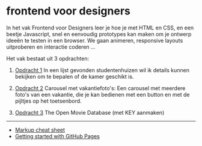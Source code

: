 # frontend voor designers

In het vak Frontend voor Designers leer je hoe je met HTML en CSS, en een beetje Javascript, snel en eenvoudig prototypes kan maken om je ontwerp ideeën te testen in een browser. We gaan animeren, responsive layouts uitproberen en interactie coderen ...


Het vak bestaat uit 3 opdrachten:

1. [Opdracht 1](https://irispunt.github.io/frontendvoordesigners/opdracht1/v1/index.html)
    In een lijst gevonden studentenhuizen wil ik details kunnen bekijken om te bepalen of de kamer geschikt is.
   
2. [Opdracht 2](https://irispunt.github.io/frontendvoordesigners/opdracht2/index.html)
Carousel met vakantiefoto's: Een carousel met meerdere foto's van een vakantie, die je kan bedienen met een button en met de pijltjes op het toetsenbord.
3. [Opdracht 3](https://irispunt.github.io/frontendvoordesigners/opdracht3/v3/index.html)
The Open Movie Database (met KEY aanmaken)


---
- [Markup cheat sheet](https://github.com/adam-p/markdown-here/wiki/Markdown-Cheatsheet)
- [Getting started with GitHub Pages](https://guides.github.com/features/pages/)
